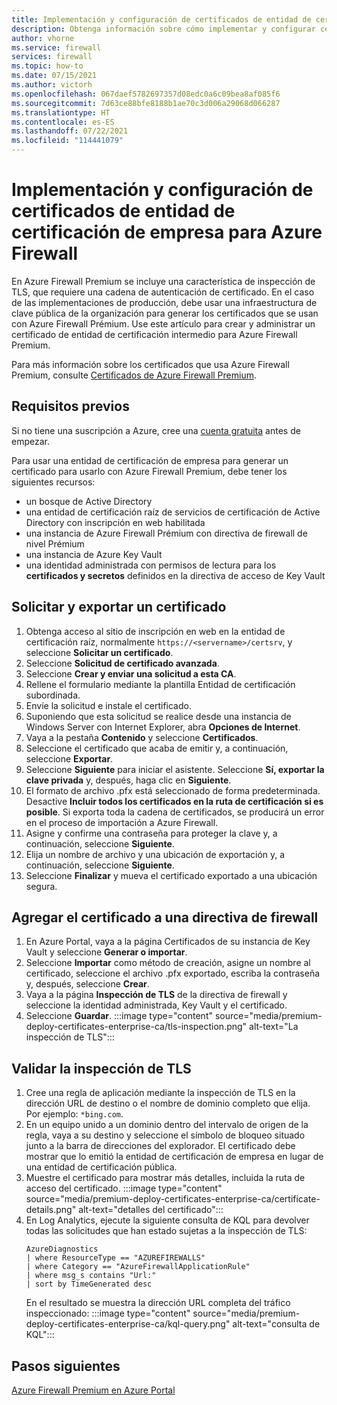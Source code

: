 ```yaml
---
title: Implementación y configuración de certificados de entidad de certificación de empresa para Azure Firewall Premium
description: Obtenga información sobre cómo implementar y configurar certificados de entidad de certificación de empresa para Azure Firewall Premium.
author: vhorne
ms.service: firewall
services: firewall
ms.topic: how-to
ms.date: 07/15/2021
ms.author: victorh
ms.openlocfilehash: 067daef5782697357d08edc0a6c09bea8af085f6
ms.sourcegitcommit: 7d63ce88bfe8188b1ae70c3d006a29068d066287
ms.translationtype: HT
ms.contentlocale: es-ES
ms.lasthandoff: 07/22/2021
ms.locfileid: "114441079"
---
```

# <a name="deploy-and-configure-enterprise-ca-certificates-for-azure-firewall"></a>Implementación y configuración de certificados de entidad de certificación de empresa para Azure Firewall


En Azure Firewall Premium se incluye una característica de inspección de TLS, que requiere una cadena de autenticación de certificado. En el caso de las implementaciones de producción, debe usar una infraestructura de clave pública de la organización para generar los certificados que se usan con Azure Firewall Prémium. Use este artículo para crear y administrar un certificado de entidad de certificación intermedio para Azure Firewall Premium.

Para más información sobre los certificados que usa Azure Firewall Premium, consulte [Certificados de Azure Firewall Premium](premium-certificates.md).

## <a name="prerequisites"></a>Requisitos previos

Si no tiene una suscripción a Azure, cree una [cuenta gratuita](https://azure.microsoft.com/free/?WT.mc_id=A261C142F) antes de empezar.

Para usar una entidad de certificación de empresa para generar un certificado para usarlo con Azure Firewall Premium, debe tener los siguientes recursos: 

- un bosque de Active Directory 
- una entidad de certificación raíz de servicios de certificación de Active Directory con inscripción en web habilitada 
- una instancia de Azure Firewall Prémium con directiva de firewall de nivel Prémium 
- una instancia de Azure Key Vault 
- una identidad administrada con permisos de lectura para los **certificados y secretos** definidos en la directiva de acceso de Key Vault 

## <a name="request-and-export-a-certificate"></a>Solicitar y exportar un certificado

1. Obtenga acceso al sitio de inscripción en web en la entidad de certificación raíz, normalmente `https://<servername>/certsrv`, y seleccione **Solicitar un certificado**.
1. Seleccione **Solicitud de certificado avanzada**.
1. Seleccione **Crear y enviar una solicitud a esta CA**.
1. Rellene el formulario mediante la plantilla Entidad de certificación subordinada.
1. Envíe la solicitud e instale el certificado.
1. Suponiendo que esta solicitud se realice desde una instancia de Windows Server con Internet Explorer, abra **Opciones de Internet**.
1. Vaya a la pestaña **Contenido** y seleccione **Certificados**.
1. Seleccione el certificado que acaba de emitir y, a continuación, seleccione **Exportar**.
1. Seleccione **Siguiente** para iniciar el asistente. Seleccione **Sí, exportar la clave privada** y, después, haga clic en **Siguiente**.
1. El formato de archivo .pfx está seleccionado de forma predeterminada. Desactive **Incluir todos los certificados en la ruta de certificación si es posible**. Si exporta toda la cadena de certificados, se producirá un error en el proceso de importación a Azure Firewall.
1. Asigne y confirme una contraseña para proteger la clave y, a continuación, seleccione **Siguiente**.
1. Elija un nombre de archivo y una ubicación de exportación y, a continuación, seleccione **Siguiente**.
1. Seleccione **Finalizar** y mueva el certificado exportado a una ubicación segura.

## <a name="add-the-certificate-to-a-firewall-policy"></a>Agregar el certificado a una directiva de firewall

1. En Azure Portal, vaya a la página Certificados de su instancia de Key Vault y seleccione **Generar o importar**.
1. Seleccione **Importar** como método de creación, asigne un nombre al certificado, seleccione el archivo .pfx exportado, escriba la contraseña y, después, seleccione **Crear**.
1. Vaya a la página **Inspección de TLS** de la directiva de firewall y seleccione la identidad administrada, Key Vault y el certificado. 
1. Seleccione **Guardar**.
   :::image type="content" source="media/premium-deploy-certificates-enterprise-ca/tls-inspection.png" alt-text="La inspección de TLS":::

## <a name="validate-tls-inspection"></a>Validar la inspección de TLS

1. Cree una regla de aplicación mediante la inspección de TLS en la dirección URL de destino o el nombre de dominio completo que elija.  Por ejemplo: `*bing.com`.
1. En un equipo unido a un dominio dentro del intervalo de origen de la regla, vaya a su destino y seleccione el símbolo de bloqueo situado junto a la barra de direcciones del explorador. El certificado debe mostrar que lo emitió la entidad de certificación de empresa en lugar de una entidad de certificación pública.
1. Muestre el certificado para mostrar más detalles, incluida la ruta de acceso del certificado.
   :::image type="content" source="media/premium-deploy-certificates-enterprise-ca/certificate-details.png" alt-text="detalles del certificado":::
1. En Log Analytics, ejecute la siguiente consulta de KQL para devolver todas las solicitudes que han estado sujetas a la inspección de TLS:
   ```
   AzureDiagnostics 
   | where ResourceType == "AZUREFIREWALLS" 
   | where Category == "AzureFirewallApplicationRule" 
   | where msg_s contains "Url:" 
   | sort by TimeGenerated desc
   ```
   En el resultado se muestra la dirección URL completa del tráfico inspeccionado: :::image type="content" source="media/premium-deploy-certificates-enterprise-ca/kql-query.png" alt-text="consulta de KQL":::

## <a name="next-steps"></a>Pasos siguientes

[Azure Firewall Premium en Azure Portal](premium-portal.md)
